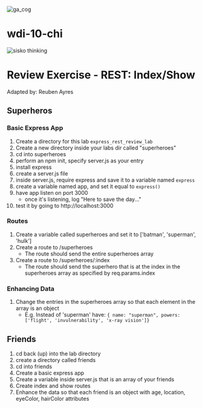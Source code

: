 ![ga_cog](https://camo.githubusercontent.com/6ca75e52ba7cf640161aefd5355a4fbfff7d5f18/687474703a2f2f6d6f62626f6f6b2e67656e6572616c617373656d622e6c792f67615f636f672e706e67)

# wdi-10-chi

![sisko thinking](http://images2.fanpop.com/image/photos/13600000/Benjamin-Sisko-benjamin-sisko-13605618-694-530.jpg)


# Review Exercise - REST: Index/Show

Adapted by: Reuben Ayres

## Superheros

### Basic Express App
1. Create a directory for this lab `express_rest_review_lab`
1. Create a new directory inside your labs dir called "superheroes"
1. cd into superheroes
1. perform an npm init, specify server.js as your entry
1. install express
1. create a server.js file
1. inside server.js, require express and save it to a variable named `express`
1. create a variable named app, and set it equal to `express()`
1. have app listen on port 3000
    - once it's listening, log "Here to save the day..."
1. test it by going to http://localhost:3000

### Routes

1. Create a variable called superheroes and set it to ['batman', 'superman', 'hulk']
1. Create a route to /superheroes
    - The route should send the entire superheroes array
1. Create a route to /superheroes/:index
    - The route should send the superhero that is at the index in the superheroes array as specified by req.params.index

### Enhancing Data

1. Change the entries in the superheroes array so that each element in the array is an object
    - E.g. Instead of 'superman' have: `{ name: "superman", powers: ['flight', 'invulnerability', 'x-ray vision']}`

## Friends

1. cd back (up) into the lab directory
1. create a directory called friends
1. cd into friends
1. Create a basic express app
1. Create a variable inside server.js that is an array of your friends
1. Create index and show routes
1. Enhance the data so that each friend is an object with age, location, eyeColor, hairColor attributes

